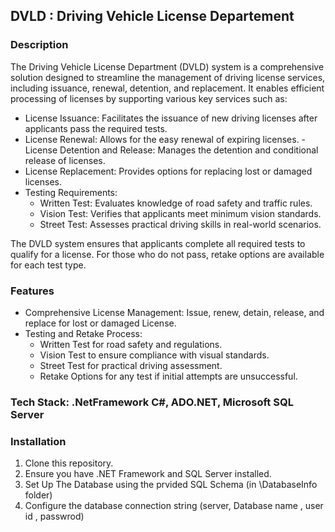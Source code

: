 

## DVLD : Driving Vehicle License Departement

### Description

The Driving Vehicle License Department (DVLD) system is a comprehensive
solution designed to streamline the management of driving license services,
including issuance, renewal, detention, and replacement.
It enables efficient processing of licenses by supporting various key services such as:



 - License Issuance: Facilitates the issuance of new driving licenses after applicants pass the required tests.
 - License Renewal: Allows for the easy renewal of expiring licenses.
 -License Detention and Release: Manages the detention and conditional release of licenses.
 - License Replacement: Provides options for replacing lost or damaged licenses.
 - Testing Requirements:
   - Written Test: Evaluates knowledge of road safety and traffic rules.
   - Vision Test: Verifies that applicants meet minimum vision standards.
   - Street Test: Assesses practical driving skills in real-world scenarios.


The DVLD system ensures that applicants complete all required tests to qualify for a license.
For those who do not pass, retake options are available for each test type.

### Features
- Comprehensive License Management: Issue, renew, detain, release, and replace for lost or damaged License.
- Testing and Retake Process:
  - Written Test for road safety and regulations.
  - Vision Test  to ensure compliance with visual standards.
  - Street Test  for practical driving assessment.
  - Retake Options for any test if initial attempts are unsuccessful.



### Tech Stack: .NetFramework C#, ADO.NET, Microsoft SQL Server

### Installation

1. Clone this repository.
2. Ensure you have .NET Framework and SQL Server installed.
3. Set Up The Database using the prvided SQL Schema (in \DatabaseInfo folder) 
4. Configure the database connection string (server, Database name , user id , passwrod)





